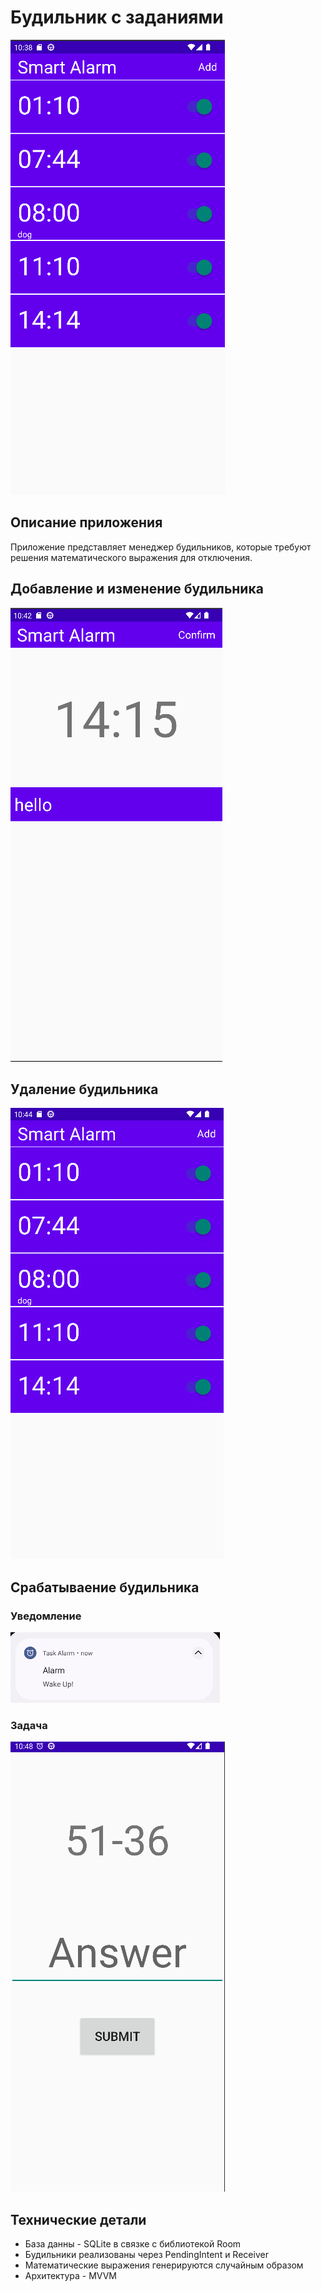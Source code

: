 # Будильник с заданиями
![Главный экран приложения](srcForReadme/mainActivity.png)
## Описание приложения
Приложение представляет менеджер будильников, которые требуют 
решения математического выражения для отключения.
## Добавление и изменение будильника
![Экран добавления и изменения](srcForReadme/addEditActivity.png)
## Удаление будильника
![Удаление будильника по свайпу](srcForReadme/delete.gif)
## Срабатываение будильника
### Уведомление
![Уведомление](srcForReadme/notification.png)
### Задача
![Задача](srcForReadme/task.png)
## Технические детали
* База данны - SQLite в связке с библиотекой Room
* Будильники реализованы через PendingIntent и Receiver
* Математические выражения генерируются случайным образом
* Архитектура - MVVM